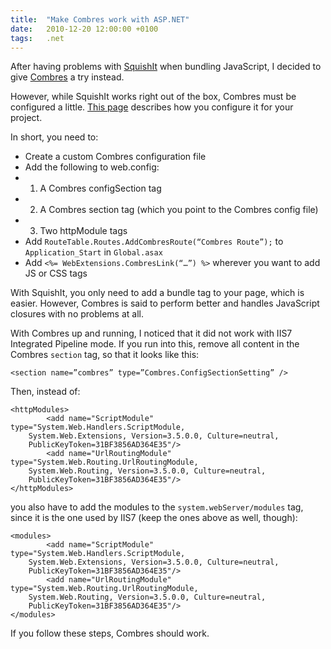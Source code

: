 ```yaml
---
title:	"Make Combres work with ASP.NET"
date:	2010-12-20 12:00:00 +0100
tags: 	.net
---
```



After having problems with [SquishIt](http://www.codethinked.com/post/2010/05/26/SquishIt-The-Friendly-ASPNET-JavaScript-and-CSS-Squisher.aspx) 
when bundling JavaScript, I decided to give [Combres](http://www.codeproject.com/KB/aspnet/combres2.aspx/)
a try instead.

However, while SquishIt works right out of the box, Combres must be configured a
little. [This page](http://www.codeproject.com/KB/aspnet/combres2.aspx) describes
how you configure it for your project.

In short, you need to:

- Create a custom Combres configuration file
- Add the following to web.config:
- 1. A Combres configSection tag
- 2. A Combres section tag (which you point to the Combres config file)
- 3. Two httpModule tags
- Add `RouteTable.Routes.AddCombresRoute(“Combres Route”);` to `Application_Start` in `Global.asax`
- Add `<%= WebExtensions.CombresLink(“…”) %>` wherever you want to add JS or CSS tags

With SquishIt, you only need to add a bundle tag to your page, which is easier.
However, Combres is said to perform better and handles JavaScript closures with
no problems at all.

With Combres up and running, I noticed that it did not work with IIS7 Integrated
Pipeline mode. If you run into this, remove all content in the Combres `section`
tag, so that it looks like this:

	<section name=”combres” type=”Combres.ConfigSectionSetting” />

Then, instead of:

	<httpModules>
	        <add name="ScriptModule" type="System.Web.Handlers.ScriptModule,
		System.Web.Extensions, Version=3.5.0.0, Culture=neutral,
		PublicKeyToken=31BF3856AD364E35"/>
	        <add name="UrlRoutingModule" type="System.Web.Routing.UrlRoutingModule,
		System.Web.Routing, Version=3.5.0.0, Culture=neutral,
		PublicKeyToken=31BF3856AD364E35"/>
	</httpModules>

you also have to add the modules to the `system.webServer/modules` tag, since it
is the one used by IIS7 (keep the ones above as well, though):

	<modules>
	        <add name="ScriptModule" type="System.Web.Handlers.ScriptModule,
		System.Web.Extensions, Version=3.5.0.0, Culture=neutral,
		PublicKeyToken=31BF3856AD364E35"/>
	        <add name="UrlRoutingModule" type="System.Web.Routing.UrlRoutingModule,
		System.Web.Routing, Version=3.5.0.0, Culture=neutral,
		PublicKeyToken=31BF3856AD364E35"/>
	</modules>

If you follow these steps, Combres should work.

